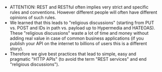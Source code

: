 * ATTENTION: REST and RESTful often implies very strict and specific rules and conventions. However different people will often have different opinions of such rules. 
* We learned that this leads to "religious discussions" (starting from PUT vs. POST and IDs in path vs. payload up to Hypermedia and HATEOAS). These "religious discussions" waste a lot of time and money without adding real value in case of common business applications (if you publish your API on the internet to billions of users this is a different story). 
* Therefore we give best practices that lead to simple, easy and pragmatic "HTTP APIs" (to avoid the term "REST services" and end "religious discussions").